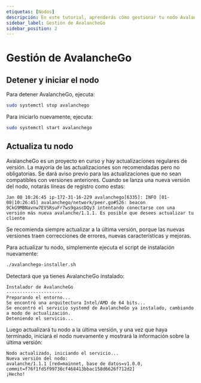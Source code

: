 ```yaml
---
etiquetas: [Nodos]
descripción: En este tutorial, aprenderás cómo gestionar tu nodo AvalancheGo.
sidebar_label: Gestión de AvalancheGo
sidebar_position: 2
---
```


# Gestión de AvalancheGo

## Detener y iniciar el nodo

Para detener AvalancheGo, ejecuta:

```bash
sudo systemctl stop avalanchego
```

Para iniciarlo nuevamente, ejecuta:

```bash
sudo systemctl start avalanchego
```

## Actualiza tu nodo

AvalancheGo es un proyecto en curso y hay actualizaciones regulares de versión. La mayoría de las actualizaciones son recomendadas pero no obligatorias. Se dará aviso previo para las actualizaciones que no sean compatibles con versiones anteriores. Cuando se lanza una nueva versión del nodo, notarás líneas de registro como estas:

```text
Jan 08 10:26:45 ip-172-31-16-229 avalanchego[6335]: INFO [01-08|10:26:45] avalanchego/network/peer.go#526: beacon 9CkG9MBNavnw7EVSRsuFr7ws9gascDQy3 intentando conectarse con una versión más nueva avalanche/1.1.1. Es posible que desees actualizar tu cliente
```

Se recomienda siempre actualizar a la última versión, porque las nuevas versiones traen correcciones de errores, nuevas características y mejoras.

Para actualizar tu nodo, simplemente ejecuta el script de instalación nuevamente:

```bash
./avalanchego-installer.sh
```

Detectará que ya tienes AvalancheGo instalado:

```text
Instalador de AvalancheGo
---------------------
Preparando el entorno...
Se encontró una arquitectura Intel/AMD de 64 bits...
Se encontró el servicio systemd de AvalancheGo ya instalado, cambiando a modo de actualización.
Deteniendo el servicio...
```

Luego actualizará tu nodo a la última versión, y una vez que haya terminado, iniciará el nodo nuevamente y mostrará la información sobre la última versión:

```text
Nodo actualizado, iniciando el servicio...
Nueva versión del nodo:
avalanche/1.1.1 [red=mainnet, base de datos=v1.0.0, commit=f76f1fd5f99736cf468413bbac158d6626f712d2]
¡Hecho!
```